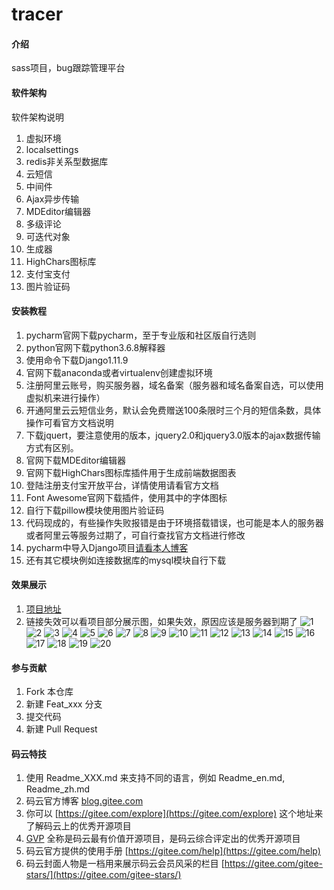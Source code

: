 # tracer

#### 介绍
sass项目，bug跟踪管理平台

#### 软件架构
软件架构说明
1.  虚拟环境
2.  localsettings
3.  redis非关系型数据库
4.  云短信
5.  中间件
6.  Ajax异步传输
7.  MDEditor编辑器
8.  多级评论
9.  可迭代对象
10. 生成器
11. HighChars图标库
12. 支付宝支付
13. 图片验证码

#### 安装教程

1.  pycharm官网下载pycharm，至于专业版和社区版自行选则
2.  python官网下载python3.6.8解释器
3.  使用命令下载Django1.11.9
4.  官网下载anaconda或者virtualenv创建虚拟环境
5.  注册阿里云账号，购买服务器，域名备案（服务器和域名备案自选，可以使用虚拟机来进行操作）
6.  开通阿里云云短信业务，默认会免费赠送100条限时三个月的短信条数，具体操作可看官方文档说明
7.  下载jquert，要注意使用的版本，jquery2.0和jquery3.0版本的ajax数据传输方式有区别。
8.  官网下载MDEditor编辑器
9.  官网下载HighChars图标库插件用于生成前端数据图表
10. 登陆注册支付宝开放平台，详情使用请看官方文档
11. Font Awesome官网下载插件，使用其中的字体图标
12. 自行下载pillow模块使用图片验证码
13. 代码现成的，有些操作失败报错是由于环境搭载错误，也可能是本人的服务器或者阿里云等服务过期了，可自行查找官方文档进行修改
14. pycharm中导入Django项目[请看本人博客](https://www.cnblogs.com/wylshkjj/p/11983596.html)
15. 还有其它模块例如连接数据库的mysql模块自行下载

#### 效果展示

1.  [项目地址](http://www.bzboy.info/)
2.  链接失效可以看项目部分展示图，如果失效，原因应该是服务器到期了
![1](https://images.gitee.com/uploads/images/2020/0919/152409_0f004788_2221473.jpeg "tracer1.JPG")
![2](https://images.gitee.com/uploads/images/2020/0919/152441_7aa245fc_2221473.jpeg "tracer2.JPG")
![3](https://images.gitee.com/uploads/images/2020/0919/152501_8a944c4c_2221473.jpeg "tracer3.JPG")
![4](https://images.gitee.com/uploads/images/2020/0919/152534_f5157540_2221473.jpeg "tracer4.JPG")
![5](https://images.gitee.com/uploads/images/2020/0919/152548_c7d1df1c_2221473.jpeg "tracer5.JPG")
![6](https://images.gitee.com/uploads/images/2020/0919/152606_62d03deb_2221473.jpeg "tracer6.JPG")
![7](https://images.gitee.com/uploads/images/2020/0919/152619_87d52325_2221473.jpeg "tracer7.JPG")
![8](https://images.gitee.com/uploads/images/2020/0919/152634_1a3fc1c6_2221473.jpeg "tracer8.JPG")
![9](https://images.gitee.com/uploads/images/2020/0919/152652_c491ce83_2221473.jpeg "tracer9.JPG")
![10](https://images.gitee.com/uploads/images/2020/0919/152707_1b38b886_2221473.jpeg "tracer10.JPG")
![11](https://images.gitee.com/uploads/images/2020/0919/152741_fd69522e_2221473.jpeg "crm11.JPG")
![12](https://images.gitee.com/uploads/images/2020/0919/152752_afebd17c_2221473.jpeg "tracer12.JPG")
![13](https://images.gitee.com/uploads/images/2020/0919/152804_f3993620_2221473.jpeg "crm13.JPG")
![14](https://images.gitee.com/uploads/images/2020/0919/152822_1d58cebc_2221473.jpeg "crm14.JPG")
![15](https://images.gitee.com/uploads/images/2020/0919/152835_91767d68_2221473.jpeg "crm15.JPG")
![16](https://images.gitee.com/uploads/images/2020/0919/152847_eb2ff6a1_2221473.jpeg "tracer16.JPG")
![17](https://images.gitee.com/uploads/images/2020/0919/152904_2f891376_2221473.jpeg "tracer17.JPG")
![18](https://images.gitee.com/uploads/images/2020/0919/152913_9c34f6ed_2221473.jpeg "tracer18.JPG")
![19](https://images.gitee.com/uploads/images/2020/0919/152925_9321c817_2221473.jpeg "tracer19.JPG")
![20](https://images.gitee.com/uploads/images/2020/0919/152938_6f3dbd97_2221473.jpeg "tracer20.JPG")

#### 参与贡献

1.  Fork 本仓库
2.  新建 Feat_xxx 分支
3.  提交代码
4.  新建 Pull Request


#### 码云特技

1.  使用 Readme\_XXX.md 来支持不同的语言，例如 Readme\_en.md, Readme\_zh.md
2.  码云官方博客 [blog.gitee.com](https://blog.gitee.com)
3.  你可以 [https://gitee.com/explore](https://gitee.com/explore) 这个地址来了解码云上的优秀开源项目
4.  [GVP](https://gitee.com/gvp) 全称是码云最有价值开源项目，是码云综合评定出的优秀开源项目
5.  码云官方提供的使用手册 [https://gitee.com/help](https://gitee.com/help)
6.  码云封面人物是一档用来展示码云会员风采的栏目 [https://gitee.com/gitee-stars/](https://gitee.com/gitee-stars/)
